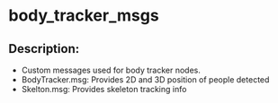 # body_tracker_msgs

## Description:
   - Custom messages used for body tracker nodes.
   - BodyTracker.msg: Provides 2D and 3D position of people detected  
   - Skelton.msg: Provides skeleton tracking info
   

